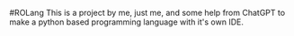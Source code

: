 #ROLang
This is a project by me, just me, and some help from ChatGPT to make a python based programming language with it's own IDE.
